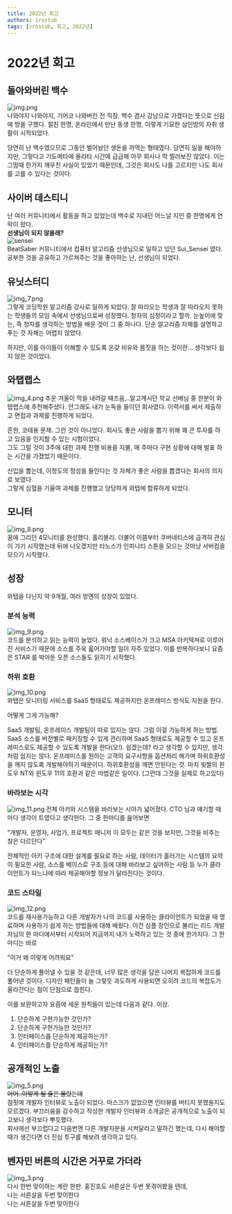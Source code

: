 ```yaml
---
title: 2022년 회고
authors: irostub
tags: [irostub, 회고, 2022년]
---
```

<!-- 

slug : URL 경로를 명시
title : 제목을 명시
authors : 작성자 속성
 - name : 작성자 명
   title : 작성자 설명
   url : name 을 눌렀을 때 전환할 링크
   image_url : 작성자 콘
tag : 이 글의 tag 분류
-->

# 2022년 회고

## 돌아와버린 백수
![img.png](img.png)  
나와야지 나와야지, 기어코 나와버린 전 직장. 백수 겸사 강남으로 가겠다는 뜻으로 신림에 방을 구했다. 절친 한명, 온라인에서 만난 동생 한명, 이렇게 기묘한 삼인방의 자취 생활이 시작되었다.  

당연히 난 백수였으므로 그동안 벌어놨던 생돈을 까먹는 형태였다. 당연히 일을 해야하지만, 그렇다고 기도메타에 올라타 시간에 급급해 아무 회사나 막 찔러보진 않았다. 
이는 그맘때 한가지 깨우친 사실이 있었기 때문인데, 그것은 회사도 나를 고르지만 나도 회사를 고를 수 있다는 것이다.

## 사이버 데스티니
난 여러 커뮤니티에서 활동을 하고 있었는데 백수로 지내던 어느날 지인 중 한명에게 연락이 왔다.  
**선생님이 되지 않을래?**  
![sensei](sensei.jpeg)  
BeatSaber 커뮤니티에서 컴퓨터 알고리즘 선생님으로 일하고 있던 Sui_Sensei 였다. 공부한 것을 공유하고 가르쳐주는 것을 좋아하는 난, 선생님이 되었다.

## 유닛스터디
![img_7.png](img_7.png)  
그렇게 코딩학원 알고리즘 강사로 일하게 되었다. 잘 따라오는 학생과 잘 따라오지 못하는 학생들의 모임 속에서 선생님으로써 성장했다.
청자의 심정이라고 할까. 눈높이에 맞는, 즉 청자를 생각하는 방법을 배운 것이 그 중 하나다. 단순 알고리즘 자체를 설명하고 푸는 것 자체는 어렵지 않았다.   

하지만, 이를 아이들이 이해할 수 있도록 온갖 비유와 몸짓을 하는 것이란... 생각보다 쉽지 않은 것이었다.

## 와탭랩스
![img_4.png](img_4.png)
추운 겨울이 막을 내려갈 때즈음,..알고계시던 학교 선배님 중 한분이 와탭랩스에 추천해주셨다. 안그래도 내가 눈독을 들이던 회사였다. 이력서를 써서 제출하고 
면접과 과제를 진행하게 되었다.

흔한, 코테용 문제. 그런 것이 아니었다. 회사도 좋은 사람을 뽑기 위해 꽤 큰 투자를 하고 있음을 인지할 수 있는 시험이었다.   
그도 그럴 것이 3주에 대한 과제 진행 비용을 지불, 매 주마다 구현 상황에 대해 발표 하는 시간을 가졌었기 때문이다. 

신입을 뽑는데, 이정도의 정성을 들인다는 것 자체가 좋은 사람을 뽑겠다는 회사의 의지로 보였다.  
그렇게 심혈을 기울여 과제를 진행했고 당당하게 와탭에 합류하게 되었다.

## 모니터
![img_8.png](img_8.png)  
꿈에 그리던 4모니터를 완성했다. 홀리몰리. 더불어 이쯤부터 쿠버네티스에 급격히 관심이 가기 시작했는데 뒤에 나오겠지만 타노스가 인피니티 스톤을 모으는 것마냥
서버컴을 모으기 시작했다.

## 성장
와탭을 다닌지 약 9개월, 여러 방면의 성장이 있었다.   

### 분석 능력
![img_9.png](img_9.png)  
코드를 분석하고 읽는 능력이 늘었다. 워낙 소스베이스가 크고 MSA 아키텍쳐로 이루어진 서비스기 때문에 소스를 주욱 읇어가야할 일이 자주 있었다. 이를 반복하다보니
요즘은 STAR 를 박아둔 오픈 소스들도 읽히기 시작했다.

### 하위 호환
![img_10.png](img_10.png)  
와탭은 모니터링 서비스를 SaaS 형태로도 제공하지만 온프레미스 방식도 지원을 한다. 

어떻게 그게 가능해?

SaaS 개발팀, 온프레미스 개발팀이 따로 있지는 않다. 그럼 이걸 가능하게 하는 방법. SaaS 소스를 버전별로 패키징할 수 있게 관리하며 SaaS 형태로도 제공할 수 있고 온프레미스로도
제공할 수 있도록 개발을 한다(오!). 쉽겠는데? 라고 생각할 수 있지만, 생각처럼 쉽지는 않다. 온프레미스를 원하는 고객의 요구사항을 옵션처리 해가며 하위호환성을 깨지 않도록 개발해야하기 때문이다.
하위호환성을 깨면 안된다는 것. 마치 윗짤의 윈도우 NT와 윈도우 11의 호환과 같은 마법같은 일이다. (그런데 그것을 실제로 하고있다)

### 바라보는 시각
![img_11.png](img_11.png)
전체 아키와 시스템을 바라보는 시야가 넓어졌다. CTO 님과 얘기할 때마다 생각이 트였다고 생각한다. 그 중 한마디를 읊어보면

"개발자, 운영자, 사업가, 프로젝트 매니저 이 모두는 같은 것을 보지만, 그것을 비추는 창은 다르단다"

전체적인 아키 구조에 대한 설계를 필요로 하는 사람, 데이터가 흘러가는 시스템의 요약이 필요한 사람, 소스를 베이스로 구조 등에 대해 바라보고 싶어하는 사람 등 
누가 클라이언트가 되느냐에 따라 제공해야할 정보가 달라진다는 것이다.

### 코드 스타일
![img_12.png](img_12.png)  
코드를 재사용가능하고 다른 개발자가 나의 코드를 사용하는 클라이언트가 되었을 때 명료하며 사용하기 쉽게 하는 방법들에 대해 배웠다. 이건 심플 장인으로 불리는 리드 개발자님의 한 마디에서부터 시작되어 지금까지
내가 노력하고 있는 것 중에 한가지다. 그 한마디는 바로

"이거 왜 이렇게 어려워요"

더 단순하게 풀어낼 수 있을 것 같은데, 너무 많은 생각을 담은 나머지 복잡하게 코드를 풀어낸 것이다. 디자인 패턴들이 늘 그렇듯 과도하게 사용되면 오히려 코드의 복잡도가 올라간다는 점이 단점으로 꼽힌다.

이를 보완하고자 요즘에 세운 원칙들이 있는데 다음과 같다. 이상.

1. 단순하게 구현가능한 것인가?
2. 단순하게 구현가능한 것인가?
3. 인터페이스를 단순하게 제공하는가?
4. 인터페이스를 단순하게 제공하는가?


## 공개적인 노출
![img_5.png](img_5.png)  
~~어어..이렇게 될 줄은 몰랐는데~~  
점핏에 개발자 인터뷰로 노출이 되었다. 마스크가 없었으면 인터뷰를 버티지 못했을지도 모르겠다. 부끄러움을 감수하고 작성한 개발자 인터뷰와 소개글은 공개적으로 노출이 되고보니 생각보다 뿌듯했다.  
회사에선 부끄럽다고 다음번엔 다른 개발자분을 시켜달라고 말하긴 했는데, 다시 해야할 때가 생긴다면 더 진심 투구를 해보려 생각하고 있다.

## 벤자민 버튼의 시간은 거꾸로 가더라
![img_3.png](img_3.png)  
다시 한번 맞이하는 계란 한판. 홍진호도 서른살은 두번 못겪어봤을 텐데,  
나는 서른살을 두번 맞이한다  
나는 서른살을 두번 맞이한다